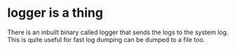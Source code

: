 # logger is a thing

There is an inbuilt binary called logger that sends the logs to the
system log. This is quite useful for fast log dumping can be dumped to a
file too.

